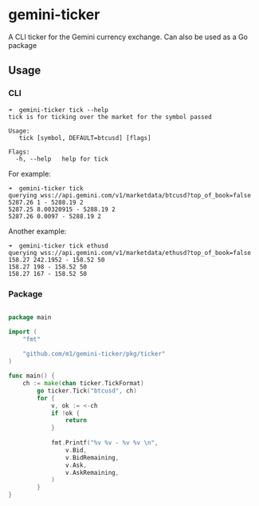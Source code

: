 # gemini-ticker

A CLI ticker for the Gemini currency exchange. Can also be used 
as a Go package

## Usage

### CLI

```
➜  gemini-ticker tick --help
tick is for ticking over the market for the symbol passed

Usage:
   tick [symbol, DEFAULT=btcusd] [flags]

Flags:
  -h, --help   help for tick
```

For example:

```
➜  gemini-ticker tick
querying wss://api.gemini.com/v1/marketdata/btcusd?top_of_book=false
5287.26 1 - 5288.19 2 
5287.25 8.00320915 - 5288.19 2 
5287.26 0.0097 - 5288.19 2 
```

Another example:

```
➜  gemini-ticker tick ethusd        
querying wss://api.gemini.com/v1/marketdata/ethusd?top_of_book=false
158.27 242.1952 - 158.52 50 
158.27 198 - 158.52 50 
158.27 167 - 158.52 50 

```

### Package

```go

package main

import (
	"fmt"
	
	"github.com/m1/gemini-ticker/pkg/ticker"
)

func main() {
	ch := make(chan ticker.TickFormat)
    	go ticker.Tick("btcusd", ch)
    	for {
    		v, ok := <-ch
    		if !ok {
    			return
    		}
    
    		fmt.Printf("%v %v - %v %v \n",
    			v.Bid,
    			v.BidRemaining,
    			v.Ask,
    			v.AskRemaining,
    		)
    	}
}
```